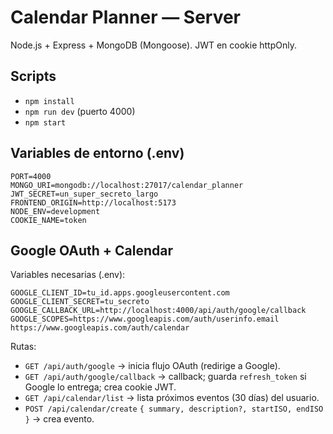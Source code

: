 # Calendar Planner — Server

Node.js + Express + MongoDB (Mongoose). JWT en cookie httpOnly.

## Scripts
- `npm install`
- `npm run dev` (puerto 4000)
- `npm start`

## Variables de entorno (.env)
```
PORT=4000
MONGO_URI=mongodb://localhost:27017/calendar_planner
JWT_SECRET=un_super_secreto_largo
FRONTEND_ORIGIN=http://localhost:5173
NODE_ENV=development
COOKIE_NAME=token
```



## Google OAuth + Calendar
Variables necesarias (.env):
```
GOOGLE_CLIENT_ID=tu_id.apps.googleusercontent.com
GOOGLE_CLIENT_SECRET=tu_secreto
GOOGLE_CALLBACK_URL=http://localhost:4000/api/auth/google/callback
GOOGLE_SCOPES=https://www.googleapis.com/auth/userinfo.email https://www.googleapis.com/auth/calendar
```

Rutas:
- `GET /api/auth/google` → inicia flujo OAuth (redirige a Google).
- `GET /api/auth/google/callback` → callback; guarda `refresh_token` si Google lo entrega; crea cookie JWT.
- `GET /api/calendar/list` → lista próximos eventos (30 días) del usuario.
- `POST /api/calendar/create` `{ summary, description?, startISO, endISO }` → crea evento.
